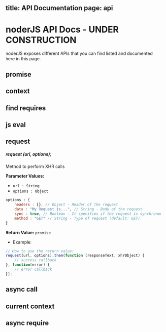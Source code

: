 title: API Documentation
page: api
---
# noderJS API Docs - UNDER CONSTRUCTION

noderJS exposes different APIs that you can find listed and documented here in this page.

## promise



## context

## find requires

## js eval

## request

##### request (url, options);

Method to perform XHR calls

**Parameter Values:**
* ``url : String``
* ``options : Object``

```js
options : {
	headers : {}, // Object - Header of the request
	data : "My Request is...", // String - Body of the request
	sync : true, // Boolean - It specifies if the request is synchronous or not (default: false)
	method : "GET" // String - Type of request (default: GET)
}
```


**Return Value:** ``promise``
* Example:

```js
// How to use the return value:
request(url, options).then(function (responseText, xhrObject) {
	// success callback
}, function(error) {
	// error callback
});
```

## async call

## current context

## async require